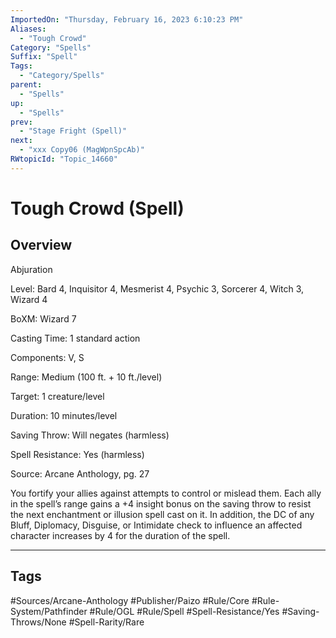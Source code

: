 ```yaml
---
ImportedOn: "Thursday, February 16, 2023 6:10:23 PM"
Aliases:
  - "Tough Crowd"
Category: "Spells"
Suffix: "Spell"
Tags:
  - "Category/Spells"
parent:
  - "Spells"
up:
  - "Spells"
prev:
  - "Stage Fright (Spell)"
next:
  - "xxx Copy06 (MagWpnSpcAb)"
RWtopicId: "Topic_14660"
---
```

# Tough Crowd (Spell)
## Overview
Abjuration

Level: Bard 4, Inquisitor 4, Mesmerist 4, Psychic 3, Sorcerer 4, Witch 3, Wizard 4

BoXM: Wizard 7

Casting Time: 1 standard action

Components: V, S

Range: Medium (100 ft. + 10 ft./level)

Target: 1 creature/level

Duration: 10 minutes/level

Saving Throw: Will negates (harmless)

Spell Resistance: Yes (harmless)

Source: Arcane Anthology, pg. 27

You fortify your allies against attempts to control or mislead them. Each ally in the spell’s range gains a +4 insight bonus on the saving throw to resist the next enchantment or illusion spell cast on it. In addition, the DC of any Bluff, Diplomacy, Disguise, or Intimidate check to influence an affected character increases by 4 for the duration of the spell.


---
## Tags
#Sources/Arcane-Anthology #Publisher/Paizo #Rule/Core #Rule-System/Pathfinder #Rule/OGL #Rule/Spell #Spell-Resistance/Yes #Saving-Throws/None #Spell-Rarity/Rare

